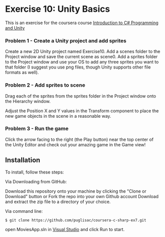 # Exercise 10: Unity Basics

This is an exercise for the coursera course [Introduction to C# Programming and Unity](https://www.coursera.org/learn/introduction-programming-unity)

### Problem 1 - Create a Unity project and add sprites

Create a new 2D Unity project named Exercise10. Add a scenes folder to the Project window and save the current scene as scene0. Add a sprites folder to the Project window and use your OS to add any three sprites you want to that folder (I suggest you use png files, though Unity supports other file formats as well).

### Problem 2 - Add sprites to scene

Drag each of the sprites from the sprites folder in the Project window onto the Hierarchy window. 

Adjust the Position X and Y values in the Transform component to place the new game objects in the scene in a reasonable way.

### Problem 3 - Run the game

Click the arrow facing to the right (the Play button) near the top center of the Unity Editor and check out your amazing game in the Game view!


 
## Installation
To install, follow these steps:

Via Downloading from GitHub:

Download this repository onto your machine by clicking the "Clone or Download" button or Fork the repo into your own Github account
Download and extract the zip file to a directory of your choice.  

Via command line:

`$ git clone https://github.com/puglisac/coursera-c-sharp-ex7.git`  

open MoviesApp.sln in [Visual Studio](https://visualstudio.microsoft.com/) and click Run to start.